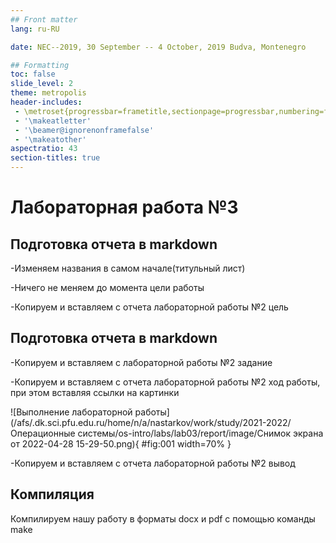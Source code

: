 ```yaml
---
## Front matter
lang: ru-RU

date: NEC--2019, 30 September -- 4 October, 2019 Budva, Montenegro

## Formatting
toc: false
slide_level: 2
theme: metropolis
header-includes: 
 - \metroset{progressbar=frametitle,sectionpage=progressbar,numbering=fraction}
 - '\makeatletter'
 - '\beamer@ignorenonframefalse'
 - '\makeatother'
aspectratio: 43
section-titles: true
---
```


# Лабораторная работа №3

## Подготовка отчета в markdown

-Изменяем названия в самом начале(титульный лист)

-Ничего не меняем до момента цели работы

-Копируем и вставляем с отчета лабораторной работы №2 цель

## Подготовка отчета в markdown

-Копируем и вставляем с лабораторной работы №2 задание

-Копируем и вставляем с отчета лабораторной работы №2 ход работы, при этом вставляя ссылки на картинки 

![Выполнение лабораторной работы](/afs/.dk.sci.pfu.edu.ru/home/n/a/nastarkov/work/study/2021-2022/Операционные системы/os-intro/labs/lab03/report/image/Снимок экрана от 2022-04-28 15-29-50.png){ #fig:001 width=70% }

-Копируем и вставляем с отчета лабораторной работы №2 вывод

## Компиляция

Компилируем нашу работу в форматы docx и pdf с помощью команды make



